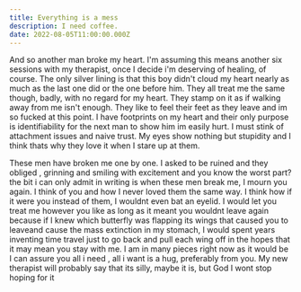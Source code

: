 ```yaml
---
title: Everything is a mess
description: I need coffee.
date: 2022-08-05T11:00:00.000Z
---
```


And so another man broke my heart. I'm assuming this means another six sessions with my therapist, once I decide i'm deserving of healing, of course. The only silver lining is that this boy didn't cloud my heart nearly as much as the last one did or the one before him. They all treat me the same though, badly, with no regard for my heart. They stamp on it as if walking away from me isn't enough. They like to feel their feet as they leave and im so fucked at this point. I have footprints on my heart and their only purpose is identifiability for the next man to show him im easily hurt. I must stink of attachment issues and naive trust. My eyes show nothing but stupidity and I think thats why they love it when I stare up at them.


 These men have broken me one by one. I asked to be ruined and they obliged , grinning and smiling with excitement and you know the worst part? the bit i can only admit in writing is when these men break me, I mourn you again. I think of you and how I never loved them the same way. I think how if it were you instead of them, I wouldnt even bat an eyelid. I would let you treat me however you like as long as it meant you wouldnt leave again because if I knew which butterfly was flapping its wings that caused you to leaveand cause the mass extinction in my stomach, I would spent years inventing time travel just to go back and pull each wing off in the hopes that it may mean you stay with me. I am in many pieces right now as it would be I can assure you all i need , all i want is a hug, preferably from you. My new therapist will probably say that its silly, maybe it is, but God I wont stop hoping for it
